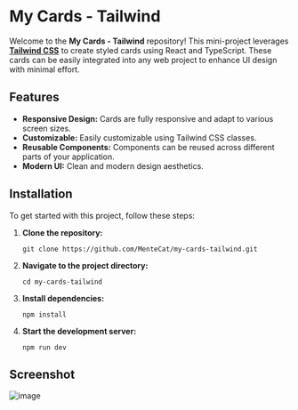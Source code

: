# My Cards - Tailwind

Welcome to the **My Cards - Tailwind** repository! This mini-project leverages **[Tailwind CSS](https://tailwindcss.com/)** to create styled cards using React and TypeScript.
These cards can be easily integrated into any web project to enhance UI design with minimal effort.

## Features

- **Responsive Design:** Cards are fully responsive and adapt to various screen sizes.
- **Customizable:** Easily customizable using Tailwind CSS classes.
- **Reusable Components:** Components can be reused across different parts of your application.
- **Modern UI:** Clean and modern design aesthetics.

## Installation

To get started with this project, follow these steps:

1. **Clone the repository:**
   
   `git clone https://github.com/MenteCat/my-cards-tailwind.git`
   
2. **Navigate to the project directory:**

   `cd my-cards-tailwind`

3. **Install dependencies:**

   `npm install`

4. **Start the development server:**
   
   `npm run dev`

## Screenshot


![image](https://github.com/MenteCat/my-cards-tailwind/assets/63736914/16edabcf-0208-4968-8dec-a66f2e704c6a)



